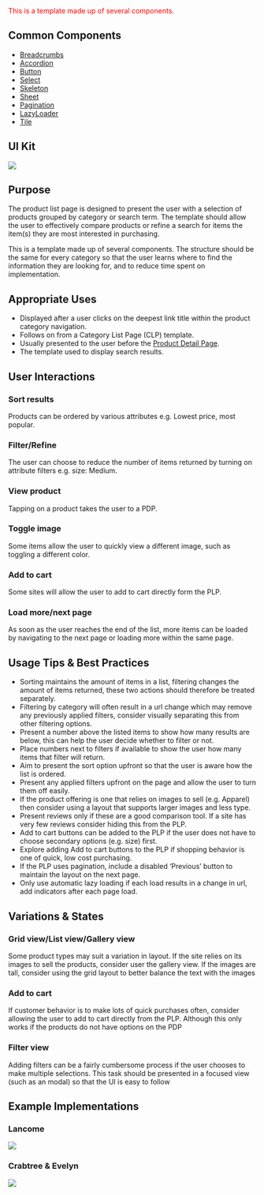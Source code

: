<div style="color:red; margin-bottom:20px;">
    This is a template made up of several components.
</div>

## Common Components

- [Breadcrumbs](#!/Breadcrumbs)
- [Accordion](#!/Accordion)
- [Button](#!/Button)
- [Select](#!/Select)
- [Skeleton](#!/Skeleton)
- [Sheet](#!/Sheet)
- [Pagination](#!/Pagination)
- [LazyLoader](#!/LazyLoader)
- [Tile](#!/Tile)

## UI Kit

![](../../assets/images/templates/plp/plp-uikit.png)

## Purpose

The product list page is designed to present the user with a selection of products grouped by category or search term. The template should allow the user to effectively compare products or refine a search for items the item(s) they are most interested in purchasing.

This is a template made up of several components. The structure should be the same for every category so that the user learns where to find the information they are looking for, and to reduce time spent on implementation.

## Appropriate Uses

- Displayed after a user clicks on the deepest link title within the product category navigation.
- Follows on from a Category List Page (CLP) template.
- Usually presented to the user before the [Product Detail Page](#!/Pdp).
- The template used to display search results.

## User Interactions

### Sort results
Products can be ordered by various attributes e.g. Lowest price, most popular.

### Filter/Refine
The user can choose to reduce the number of items returned by turning on attribute filters e.g. size: Medium.

### View product
Tapping on a product takes the user to a PDP.

### Toggle image
Some items allow the user to quickly view a different image, such as toggling a different color.

### Add to cart
Some sites will allow the user to add to cart directly form the PLP.

### Load more/next page
As soon as the user reaches the end of the list, more items can be loaded by navigating to the next page or loading more within the same page.

## Usage Tips & Best Practices

- Sorting maintains the amount of items in a list, filtering changes the amount of items returned, these two actions should therefore be treated separately.
- Filtering by category will often result in a url change which may remove any previously applied filters, consider visually separating this from other filtering options.
- Present a number above the listed items to show how many results are below, this can help the user decide whether to filter or not.
- Place numbers next to filters if available to show the user how many items that filter will return.
- Aim to present the sort option upfront so that the user is aware how the list is ordered.
- Present any applied filters upfront on the page and allow the user to turn them off easily.
- If the product offering is one that relies on images to sell (e.g. Apparel) then consider using a layout that supports larger images and less type.
- Present reviews only if these are a good comparison tool. If a site has very few reviews consider hiding this from the PLP.
- Add to cart buttons can be added to the PLP if the user does not have to choose secondary options (e.g. size) first.
- Explore adding Add to cart buttons to the PLP if shopping behavior is one of quick, low cost purchasing.
- If the PLP uses pagination, include a disabled ‘Previous’ button to maintain the layout on the next page.
- Only use automatic lazy loading if each load results in a change in url, add indicators after each page load.

## Variations & States

### Grid view/List view/Gallery view
Some product types may suit a variation in layout. If the site relies on its images to sell the products, consider user the gallery view. If the images are tall, consider using the grid layout to better balance the text with the images

### Add to cart
If customer behavior is to make lots of quick purchases often, consider allowing the user to add to cart directly from the PLP. Although this only works if the products do not have options on the PDP

### Filter view
Adding filters can be a fairly cumbersome process if the user chooses to make multiple selections. This task should be presented in a focused view (such as an modal) so that the UI is easy to follow

## Example Implementations

### Lancome

![](../../assets/images/templates/plp/lancome-plp.png)

### Crabtree & Evelyn

![](../../assets/images/templates/plp/crabtree-plp.png)
